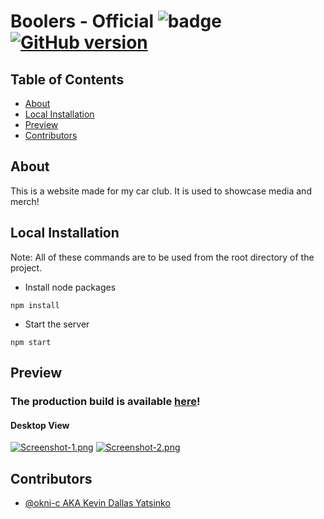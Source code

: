 # Boolers - Official ![badge](https://img.shields.io/badge/license-Open-brightgreen) [![GitHub version](https://badge.fury.io/gh/Naereen%2FStrapDown.js.svg)](https://github.com/CMPSCjg/CookieCloner)

## Table of Contents
    
* [About](#about)
* [Local Installation](#local-installation)
* [Preview](#preview)
* [Contributors](#contributors)


## About 
    
This is a website made for my car club. It is used to showcase media and merch! 
    
    
## Local Installation

Note: All of these commands are to be used from the root directory of the project.

- Install node packages
```
npm install
```
- Start the server
```
npm start
```


## Preview 

### The production build is available [here](http://boolers-official.herokuapp.com/)!
#### Desktop View
[![Screenshot-1.png](https://i.postimg.cc/sXhrSg3T/Screenshot-1.png)](https://postimg.cc/9RCKHVR9)
[![Screenshot-2.png](https://i.postimg.cc/rww2jJ80/Screenshot-2.png)](https://postimg.cc/GHVfhvTd)

## Contributors
- [@okni-c AKA Kevin Dallas Yatsinko](https://github.com/okni-c)
